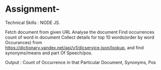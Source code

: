 # Assignment-

Technical Skills : NODE JS.

Fetch document from given URL
Analyse the document 
Find occurrences count of word in document
Collect details for top 10 words(order by word Occurances) from https://dictionary.yandex.net/api/v1/dicservice.json/lookup, and find  synonyms/means and  part Of Speech/pos.

Output :
Count of Occurrence in that Particular Document,
Synonyms,
Pos
